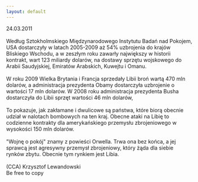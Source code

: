 ```yaml
---
layout: default
---
```


<!--65-->
24.03.2011<br><br>Według Sztokholmskiego Międzynarodowego Instytutu Badań nad Pokojem, USA dostarczyły w latach 2005-2009 aż 54% uzbrojenia do krajów Bliskiego Wschodu, a w zeszłym roku zawarły największy w historii kontrakt, wart 123 miliardy dolarów, na dostawy sprzętu wojskowego do Arabii Saudyjskiej, Emiratów Arabskich, Kuwejtu i Omanu.<br><br>W roku 2009 Wielka Brytania i Francja sprzedały Libii broń wartą 470 mln dolarów, a administracja prezydenta Obamy dostarczyła uzbrojenie o wartości 17 mln dolarów. W 2008 roku administracja prezydenta Busha dostarczyła do Libii sprzęt wartości 46 mln dolarów,<br><br>To pokazuje, jak zakłamane i dwulicowe są państwa, które biorą obecnie udział w nalotach bombowych na ten kraj. Obecne ataki na Libię to codzienne kontrakty dla amerykańskiego przemysłu zbrojeniowego w wysokości 150 mln dolarów.<br><br>"Wojnę o pokój" znamy z powieści Orwella. Trwa ona bez końca, a jej sprawcą jest agresywny przemysł zbrojeniowy, który żąda dla siebie rynków zbytu. Obecnie tym rynkiem jest Libia.<br><br>(CCA) Krzysztof Lewandowski<br>Be free to copy<br>